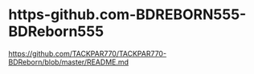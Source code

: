 # https-github.com-BDREBORN555-BDReborn555
https://github.com/TACKPAR770/TACKPAR770-BDReborn/blob/master/README.md
